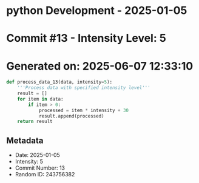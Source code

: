 ﻿# python Development - 2025-01-05
# Commit #13 - Intensity Level: 5
# Generated on: 2025-06-07 12:33:10
```python
def process_data_13(data, intensity=5):
    '''Process data with specified intensity level'''
    result = []
    for item in data:
        if item > 0:
            processed = item * intensity + 30
            result.append(processed)
    return result
```
## Metadata
- Date: 2025-01-05
- Intensity: 5
- Commit Number: 13
- Random ID: 243756382
